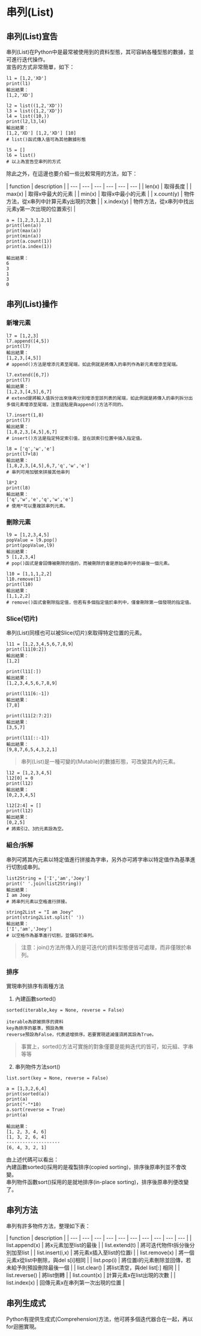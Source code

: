 # 串列\(List\)

## 串列\(List\)宣告

串列\(List\)在Python中是最常被使用到的資料型態，其可容納各種型態的數據，並可進行迭代操作。  
宣告的方式非常簡單，如下：

```text
l1 = [1,2,'XD']
print(l1)
輸出結果：
[1,2,'XD']

l2 = list((1,2,'XD'))
l3 = list({1,2,'XD'})
l4 = list((10,))
print(l2,l3,l4)
輸出結果：
[1,2,'XD'] [1,2,'XD'] [10]
# list()函式傳入值可為其他數據形態

l5 = []
l6 = list()
# 以上為宣告空串列的方式
```

除此之外，在這邊也要介紹一些比較常用的方法，如下：

| function | description |
| --- | --- | --- | --- | --- | --- |
| len\(x\) | 取得長度 |
| max\(x\) | 取得x中最大的元素 |
| min\(x\) | 取得x中最小的元素 |
| x.count\(y\) | 物件方法，從x串列中計算元素y出現的次數 |
| x.index\(y\) | 物件方法，從x串列中找出元素y第一次出現的位置索引 |

```text
a = [1,2,3,1,2,1]
print(len(a))
print(max(a))
print(min(a))
print(a.count(1))
print(a.index(1))

輸出結果：
6
3
1
3
0
```

## 串列\(List\)操作

### 新增元素

```text
l7 = [1,2,3]
l7.append([4,5])
print(l7)
輸出結果：
[1,2,3,[4,5]]
# append()方法是增添元素至尾端，如此例就是將傳入的串列作為新元素增添至尾端。

l7.extend([6,7])
print(l7)
輸出結果：
[1,2,3,[4,5],6,7]
# extend是將輸入值拆分出來後再分別增添至該列表的尾端，如此例就是將傳入的串列拆分出多個元素增添至尾端，注意這點是與append()方法不同的。

l7.insert(1,8)
print(l7)
輸出結果：
[1,8,2,3,[4,5],6,7]
# insert()方法是指定特定索引值，並在該索引位置中插入指定值。

l8 = ['q','w','e']
print(l7+l8)
輸出結果：
[1,8,2,3,[4,5],6,7,'q','w','e']
# 串列可用加號來拼接其他串列

l8*2
print(l8)
輸出結果：
['q','w','e','q','w','e']
# 使用*可以重複該串列元素。
```

### 刪除元素

```text
l9 = [1,2,3,4,5]
popValue = l9.pop()
print(popValue,l9)
輸出結果：
5 [1,2,3,4]
# pop()函式是會回傳被刪除的值的，而被刪除的會是原始串列中的最後一個元素。

l10 = [1,1,1,2,2]
l10.remove(1)
print(l10)
輸出結果：
[1,1,2,2]
# remove()函式會刪除指定值，但若有多個指定值於串列中，僅會刪除第一個發現的指定值。
```

### Slice\(切片\)

串列\(List\)同樣也可以被Slice\(切片\)來取得特定位置的元素。

```text
l11 = [1,2,3,4,5,6,7,8,9]
print(l11[0:2]) 
輸出結果：
[1,2]

print(l11[:])
輸出結果：
[1,2,3,4,5,6,7,8,9]

print(l11[6:-1])
輸出結果：
[7,8]

print(l11[2:7:2])
輸出結果：
[3,5,7]

print(l11[::-1])
輸出結果：
[9,8,7,6,5,4,3,2,1]
```

> 串列\(List\)是一種可變的\(Mutable\)的數據形態，可改變其內的元素。

```text
l12 = [1,2,3,4,5]
l12[0] = 0
print(l12)
輸出結果：
[0,2,3,4,5]

l12[2:4] = []
print(l12)
輸出結果：
[0,2,5]
# 將索引2、3的元素設為空。
```

### 組合/拆解

串列可將其內元素以特定值進行拼接為字串，另外亦可將字串以特定值作為基準進行切割成串列。

```text
list2String = ['I','am','Joey']
print(' '.join(list2String))
輸出結果：
I am Joey
# 將串列元素以空格進行拼接。

string2List = "I am Joey"
print(string2List.split(' '))
輸出結果：
['I','am','Joey']
# 以空格作為基準進行切割，並儲存於串列。
```

> 注意：join\(\)方法所傳入的是可迭代的資料型態便皆可處理，而非僅限於串列。

### 排序

實現串列排序有兩種方法  
1. 內建函數sorted\(\)

```text
sorted(iterable,key = None, reverse = False)

iterable為欲被排序的資料
key為排序的基準，預設為無
reverse預設為False，代表遞增排序。若要實現遞減僅須將其設為True。
```

> 事實上，sorted\(\)方法可實施的對象僅要是能夠迭代的皆可，如元組、字串等等

2. 串列物件方法sort\(\)

```text
list.sort(key = None, reverse = False)
```

```text
a = [1,3,2,6,4]
print(sorted(a))
print(a)
print("-"*10)
a.sort(reverse = True)
print(a)

輸出結果：
[1, 2, 3, 4, 6]
[1, 3, 2, 6, 4]
--------------------
[6, 4, 3, 2, 1]
```

由上述代碼可以看出：  
內建函數sorted\(\)採用的是複製排序\(copied sorting\)，排序後原串列並不會改變。  
串列物件函數sort\(\)採用的是就地排序\(in-place sorting\)，排序後原串列便改變了。

## 串列方法

串列有許多物件方法，整理如下表：

| function | description |
| --- | --- | --- | --- | --- | --- | --- | --- | --- | --- |
| list.append\(x\) | 將x元素加至list的最後 |
| list.extend\(t\) | 將可迭代物件t拆分後分別加至list |
| list.insert\(i,x\) | 將元素x插入至list的位置i |
| list.remove\(x\) | 將一個元素x從list中刪除，與del s\[i\]相同 |
| list.pop\(i\) | 將位置i的元素刪除並回傳，若未給予則預設刪除最後一個 |
| list.clear\(\) | 將list清空，與del list\[:\] 相同 |
| list.reverse\(\) | 將list倒轉 |
| list.count\(x\) | 計算元素x在list出現的次數 |
| list.index\(x\) | 回傳元素x在串列第一次出現的位置 |

## 串列生成式

Python有提供生成式\(Comprehension\)方法，他可將多個迭代器合在一起，再以for迴圈實現。

